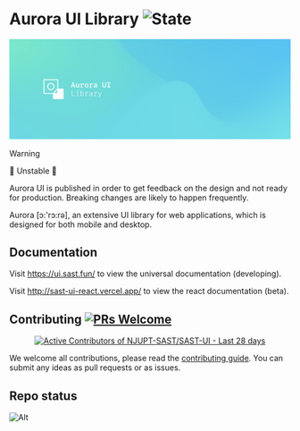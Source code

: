 # Aurora UI Library  <img src="https://img.shields.io/badge/State-developing-blue" alt="State" />

![Logo](/public/README.jpg)

> [!WARNING]
> 🚧 Unstable 🚧
> 
> Aurora UI is published in order to get feedback on the design and not ready for production. Breaking changes are likely to happen frequently. 

Aurora [ɔ:'rɔ:rə], an extensive UI library for web applications, which is designed for both mobile and desktop.

## Documentation
Visit https://ui.sast.fun/ to view the universal documentation (developing).

Visit http://sast-ui-react.vercel.app/ to view the react documentation (beta).

## Contributing [![PRs Welcome](https://img.shields.io/badge/PRs-welcome-brightgreen.svg?style=flat-square)](https://makeapullrequest.com)

<a href="https://next.ossinsight.io/widgets/official/compose-recent-active-contributors?limit=30&repo_id=773744444" target="_blank" style="display: block" align="center">
  <picture>
    <source media="(prefers-color-scheme: dark)" srcset="https://next.ossinsight.io/widgets/official/compose-recent-active-contributors/thumbnail.png?limit=30&repo_id=773744444&image_size=auto&color_scheme=dark" width="655" height="auto">
    <img alt="Active Contributors of NJUPT-SAST/SAST-UI - Last 28 days" src="https://next.ossinsight.io/widgets/official/compose-recent-active-contributors/thumbnail.png?limit=30&repo_id=773744444&image_size=auto&color_scheme=light" width="655" height="auto">
  </picture>
</a>

We welcome all contributions, please read the [contributing guide](/CONTRIBUTING.md). You can submit any ideas as pull requests or as issues.

## Repo status
![Alt](https://repobeats.axiom.co/api/embed/8ffc434c3e60c65b3082a253ef29dee2a8be0dbe.svg "Repobeats analytics image")

